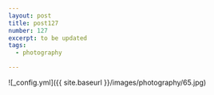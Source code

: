 ```yaml
---
layout: post
title: post127
number: 127
excerpt: to be updated
tags:
  - photography

---
```


![_config.yml]({{ site.baseurl }}/images/photography/65.jpg)